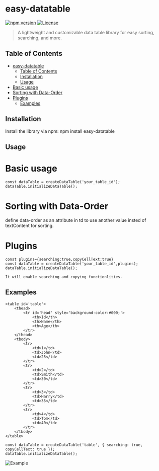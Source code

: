 # easy-datatable

[![npm version](https://img.shields.io/npm/v/easy-datatable.svg)](https://www.npmjs.com/package/easy-datatable)
[![License](https://img.shields.io/npm/l/easy-datatable.svg)](https://opensource.org/licenses/MIT)

> A lightweight and customizable data table library for easy sorting, searching, and more.

## Table of Contents

- [easy-datatable](#easy-datatable)
  - [Table of Contents](#table-of-contents)
  - [Installation](#installation)
  - [Usage](#usage)
- [Basic usage](#basic-usage)
- [Sorting with Data-Order](#sorting-with-data-order)
- [Plugins](#plugins)
  - [Examples](#examples)

## Installation

Install the library via npm: npm install easy-datatable

## Usage

# Basic usage

    const dataTable = createDataTable('your_table_id');
    dataTable.initializeDataTable();

# Sorting with Data-Order

define data-order as an attribute in td to use another value insted of textContent for sorting.

# Plugins

    const plugins={searching:true,copyCellText:true}
    const dataTable = createDataTable('your_table_id',plugins);
    dataTable.initializeDataTable();

    It will enable searching and copying functionlities.

## Examples

    <table id='table'>
        <thead>
            <tr id='head' style='background-color:#000;'>
                <th>Id</th>
                <th>Name</th>
                <th>Age</th>
            </tr>
        </thead>
        <tbody>
            <tr>
                <td>1</td>
                <td>John</td>
                <td>25</td>
            </tr>
            <tr>
                <td>2</td>
                <td>Smith</td>
                <td>30</td>
            </tr>
            <tr>
                <td>3</td>
                <td>Harry</td>
                <td>35</td>
            </tr>
            <tr>
                <td>4</td>
                <td>Tom</td>
                <td>40</td>
            </tr>
        </tbody>
    </table>

    const dataTable = createDataTable('table', { searching: true, copyCellText: true });
    dataTable.initializeDataTable();

![Example](https://i.ibb.co/F7DvsTw/Screenshot-2024-02-06-000420.png)
